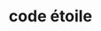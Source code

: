 ---
layout: slider
title: code étoile
image: /images/portfolio/code-etoile.png
logo: /images/portfolio/code-etoile-logo.png
link: http://code-etoile.kreativan.net
---